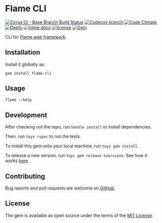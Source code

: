 # Flame CLI

[![Cirrus CI - Base Branch Build Status](https://img.shields.io/cirrus/github/AlexWayfer/flame-cli?style=flat-square)](https://cirrus-ci.com/github/AlexWayfer/flame-cli)
[![Codecov branch](https://img.shields.io/codecov/c/github/AlexWayfer/flame-cli/main.svg?style=flat-square)](https://codecov.io/gh/AlexWayfer/flame-cli)
[![Code Climate](https://img.shields.io/codeclimate/maintainability/AlexWayfer/flame-cli.svg?style=flat-square)](https://codeclimate.com/github/AlexWayfer/flame-cli)
[![Depfu](https://img.shields.io/depfu/AlexWayfer/flame-cli?style=flat-square)](https://depfu.com/repos/github/AlexWayfer/flame-cli)
[![Inline docs](https://inch-ci.org/github/AlexWayfer/flame-cli.svg?branch=main)](https://inch-ci.org/github/AlexWayfer/flame-cli)
[![license](https://img.shields.io/github/license/AlexWayfer/flame-cli.svg?style=flat-square)](https://github.com/AlexWayfer/flame-cli/blob/main/LICENSE.txt)
[![Gem](https://img.shields.io/gem/v/flame-cli.svg?style=flat-square)](https://rubygems.org/gems/flame-cli)

CLI for [Flame web framework](https://github.com/AlexWayfer/flame).

## Installation

Install it globally as:

```shell
gem install flame-cli
```

## Usage

```ruby
flame --help
```

## Development

After checking out the repo, run `bundle install` to install dependencies.

Then, run `toys rspec` to run the tests.

To install this gem onto your local machine, run `toys gem install`.

To release a new version, run `toys gem release %version%`.
See how it works [here](https://github.com/AlexWayfer/gem_toys#release).

## Contributing

Bug reports and pull requests are welcome on [GitHub](https://github.com/AlexWayfer/flame-cli).

## License

The gem is available as open source under the terms of the
[MIT License](https://opensource.org/licenses/MIT).
